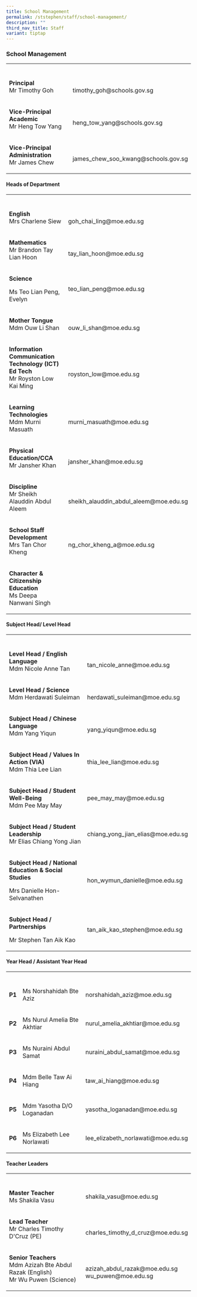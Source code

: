 ```yaml
---
title: School Management
permalink: /ststephen/staff/school-management/
description: ""
third_nav_title: Staff
variant: tiptap
---
```

<h3>School Management</h3>
<table style="minWidth: 50px">
<colgroup>
<col>
<col>
</colgroup>
<tbody>
<tr>
<th rowspan="1" colspan="1">
<p></p>
</th>
<th rowspan="1" colspan="1">
<p></p>
</th>
</tr>
<tr>
<td rowspan="1" colspan="1">
<p><strong>Principal</strong> 
<br>Mr Timothy Goh</p>
</td>
<td rowspan="1" colspan="1">
<p>
<br>timothy_goh@schools.gov.sg</p>
</td>
</tr>
<tr>
<td rowspan="1" colspan="1">
<p><strong>Vice-Principal Academic</strong> 
<br>Mr Heng Tow Yang</p>
</td>
<td rowspan="1" colspan="1">
<p>
<br>heng_tow_yang@schools.gov.sg</p>
</td>
</tr>
<tr>
<td rowspan="1" colspan="1">
<p><strong>Vice-Principal Administration</strong> 
<br>Mr James Chew</p>
</td>
<td rowspan="1" colspan="1">
<p>
<br>james_chew_soo_kwang@schools.gov.sg</p>
</td>
</tr>
</tbody>
</table>
<h4>Heads of Department</h4>
<table style="minWidth: 50px">
<colgroup>
<col>
<col>
</colgroup>
<tbody>
<tr>
<th rowspan="1" colspan="1">
<p></p>
</th>
<th rowspan="1" colspan="1">
<p></p>
</th>
</tr>
<tr>
<td rowspan="1" colspan="1">
<p><strong>English</strong> 
<br>Mrs Charlene Siew</p>
</td>
<td rowspan="1" colspan="1">
<p>
<br>goh_chai_ling@moe.edu.sg</p>
</td>
</tr>
<tr>
<td rowspan="1" colspan="1">
<p><strong>Mathematics</strong> 
<br>Mr Brandon Tay Lian Hoon</p>
</td>
<td rowspan="1" colspan="1">
<p>
<br>tay_lian_hoon@moe.edu.sg</p>
</td>
</tr>
<tr>
<td rowspan="1" colspan="1">
<p><strong>Science</strong>
</p>
<p>Ms Teo Lian Peng, Evelyn</p>
</td>
<td rowspan="1" colspan="1">
<p></p>
<p>teo_lian_peng@moe.edu.sg</p>
</td>
</tr>
<tr>
<td rowspan="1" colspan="1">
<p><strong>Mother Tongue</strong> 
<br>Mdm Ouw Li Shan</p>
</td>
<td rowspan="1" colspan="1">
<p>
<br>ouw_li_shan@moe.edu.sg</p>
</td>
</tr>
<tr>
<td rowspan="1" colspan="1">
<p><strong>Information Communication Technology (ICT) Ed Tech</strong> 
<br>Mr Royston Low Kai Ming</p>
</td>
<td rowspan="1" colspan="1">
<p>
<br>
</p>
<p>royston_low@moe.edu.sg</p>
</td>
</tr>
<tr>
<td rowspan="1" colspan="1">
<p><strong>Learning Technologies</strong> 
<br>Mdm Murni Masuath</p>
</td>
<td rowspan="1" colspan="1">
<p>
<br>murni_masuath@moe.edu.sg</p>
</td>
</tr>
<tr>
<td rowspan="1" colspan="1">
<p><strong>Physical Education/CCA</strong>
<br>Mr Jansher Khan</p>
</td>
<td rowspan="1" colspan="1">
<p>
<br>jansher_khan@moe.edu.sg</p>
</td>
</tr>
<tr>
<td rowspan="1" colspan="1">
<p><strong>Discipline</strong> 
<br>Mr Sheikh Alauddin Abdul Aleem</p>
</td>
<td rowspan="1" colspan="1">
<p>
<br>sheikh_alauddin_abdul_aleem@moe.edu.sg</p>
</td>
</tr>
<tr>
<td rowspan="1" colspan="1">
<p><strong>School Staff Development</strong> 
<br>Mrs Tan Chor Kheng</p>
</td>
<td rowspan="1" colspan="1">
<p>
<br>ng_chor_kheng_a@moe.edu.sg</p>
</td>
</tr>
<tr>
<td rowspan="1" colspan="1">
<p><strong>Character &amp; Citizenship Education</strong>
<br>Ms Deepa Nanwani Singh</p>
</td>
<td rowspan="1" colspan="1">
<p></p>
</td>
</tr>
</tbody>
</table>
<h4>Subject Head/ Level Head</h4>
<table style="minWidth: 50px">
<colgroup>
<col>
<col>
</colgroup>
<tbody>
<tr>
<th rowspan="1" colspan="1">
<p></p>
</th>
<th rowspan="1" colspan="1">
<p></p>
</th>
</tr>
<tr>
<td rowspan="1" colspan="1">
<p><strong>Level Head / English Language</strong> 
<br>Mdm Nicole Anne Tan</p>
</td>
<td rowspan="1" colspan="1">
<p>
<br>tan_nicole_anne@moe.edu.sg</p>
</td>
</tr>
<tr>
<td rowspan="1" colspan="1">
<p><strong>Level Head / Science</strong> 
<br>Mdm Herdawati Suleiman</p>
</td>
<td rowspan="1" colspan="1">
<p>
<br>herdawati_suleiman@moe.edu.sg</p>
</td>
</tr>
<tr>
<td rowspan="1" colspan="1">
<p><strong>Subject Head / Chinese Language</strong> 
<br>Mdm Yang Yiqun</p>
</td>
<td rowspan="1" colspan="1">
<p>
<br>yang_yiqun@moe.edu.sg</p>
</td>
</tr>
<tr>
<td rowspan="1" colspan="1">
<p><strong>Subject Head / Values In Action (VIA)</strong>
<br>Mdm Thia Lee Lian</p>
</td>
<td rowspan="1" colspan="1">
<p></p>
<p>thia_lee_lian@moe.edu.sg</p>
</td>
</tr>
<tr>
<td rowspan="1" colspan="1">
<p><strong>Subject Head / Student Well-Being</strong>
<br>Mdm Pee May May</p>
</td>
<td rowspan="1" colspan="1">
<p></p>
<p>pee_may_may@moe.edu.sg</p>
</td>
</tr>
<tr>
<td rowspan="1" colspan="1">
<p><strong>Subject Head / Student Leadership</strong>
<br>Mr Elias Chiang Yong Jian</p>
</td>
<td rowspan="1" colspan="1">
<p></p>
<p>chiang_yong_jian_elias@moe.edu.sg</p>
</td>
</tr>
<tr>
<td rowspan="1" colspan="1">
<p><strong>Subject Head / National Education &amp; Social Studies</strong>
</p>
<p>Mrs Danielle Hon-Selvanathen</p>
</td>
<td rowspan="1" colspan="1">
<p></p>
<p></p>
<p>hon_wymun_danielle@moe.edu.sg</p>
</td>
</tr>
<tr>
<td rowspan="1" colspan="1">
<p><strong>Subject Head / Partnerships</strong>
</p>
<p>Mr Stephen Tan Aik Kao</p>
</td>
<td rowspan="1" colspan="1">
<p></p>
<p>tan_aik_kao_stephen@moe.edu.sg</p>
</td>
</tr>
</tbody>
</table>
<h4>Year Head / Assistant Year Head</h4>
<table style="minWidth: 75px">
<colgroup>
<col>
<col>
<col>
</colgroup>
<tbody>
<tr>
<th rowspan="1" colspan="1">
<p></p>
</th>
<th rowspan="1" colspan="1">
<p></p>
</th>
<th rowspan="1" colspan="1">
<p></p>
</th>
</tr>
<tr>
<td rowspan="1" colspan="1">
<p><strong>P1</strong>
</p>
</td>
<td rowspan="1" colspan="1">
<p>Ms Norshahidah Bte Aziz</p>
</td>
<td rowspan="1" colspan="1">
<p>norshahidah_aziz@moe.edu.sg</p>
</td>
</tr>
<tr>
<td rowspan="1" colspan="1">
<p><strong>P2</strong>
</p>
</td>
<td rowspan="1" colspan="1">
<p>Ms Nurul Amelia Bte Akhtiar</p>
</td>
<td rowspan="1" colspan="1">
<p>nurul_amelia_akhtiar@moe.edu.sg</p>
</td>
</tr>
<tr>
<td rowspan="1" colspan="1">
<p><strong>P3</strong>
</p>
</td>
<td rowspan="1" colspan="1">
<p>Ms Nuraini Abdul Samat</p>
</td>
<td rowspan="1" colspan="1">
<p>nuraini_abdul_samat@moe.edu.sg</p>
</td>
</tr>
<tr>
<td rowspan="1" colspan="1">
<p><strong>P4</strong>
</p>
</td>
<td rowspan="1" colspan="1">
<p>Mdm Belle Taw Ai Hiang</p>
</td>
<td rowspan="1" colspan="1">
<p>taw_ai_hiang@moe.edu.sg</p>
</td>
</tr>
<tr>
<td rowspan="1" colspan="1">
<p><strong>P5</strong>
</p>
</td>
<td rowspan="1" colspan="1">
<p>Mdm Yasotha D/O Loganadan</p>
</td>
<td rowspan="1" colspan="1">
<p>yasotha_loganadan@moe.edu.sg</p>
</td>
</tr>
<tr>
<td rowspan="1" colspan="1">
<p><strong>P6</strong>
</p>
</td>
<td rowspan="1" colspan="1">
<p>Ms Elizabeth Lee Norlawati</p>
</td>
<td rowspan="1" colspan="1">
<p>lee_elizabeth_norlawati@moe.edu.sg</p>
</td>
</tr>
</tbody>
</table>
<h4>Teacher Leaders</h4>
<table style="minWidth: 50px">
<colgroup>
<col>
<col>
</colgroup>
<tbody>
<tr>
<th rowspan="1" colspan="1">
<p></p>
</th>
<th rowspan="1" colspan="1">
<p></p>
</th>
</tr>
<tr>
<td rowspan="1" colspan="1">
<p><strong>Master Teacher</strong> 
<br>Ms Shakila Vasu</p>
</td>
<td rowspan="1" colspan="1">
<p></p>
<p>shakila_vasu@moe.edu.sg</p>
</td>
</tr>
<tr>
<td rowspan="1" colspan="1">
<p><strong>Lead Teacher</strong> 
<br>Mr Charles Timothy D'Cruz (PE)</p>
</td>
<td rowspan="1" colspan="1">
<p>
<br>charles_timothy_d_cruz@moe.edu.sg</p>
</td>
</tr>
<tr>
<td rowspan="1" colspan="1">
<p><strong>Senior Teachers</strong> 
<br>Mdm Azizah Bte Abdul Razak (English)
<br>Mr Wu Puwen (Science)</p>
</td>
<td rowspan="1" colspan="1">
<p>
<br>azizah_abdul_razak@moe.edu.sg
<br>wu_puwen@moe.edu.sg</p>
</td>
</tr>
</tbody>
</table>
<p></p>